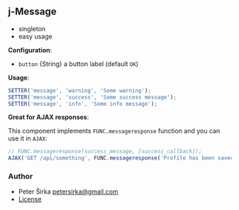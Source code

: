 ## j-Message

- singleton
- easy usage

__Configuration__:

- `button` {String} a button label (default `OK`)

__Usage__:

```javascript
SETTER('message', 'warning', 'Some warning');
SETTER('message', 'success', 'Some success message');
SETTER('message', 'info', 'Some info message');
```

__Great for AJAX responses__:

This component implements `FUNC.messageresponse` function and you can use it in `AJAX`:

```javascript
// FUNC.messageresponse(success_message, [success_callback]);
AJAX('GET /api/something', FUNC.messageresponse('Profile has been saved successfully'));
```

### Author

- Peter Širka <petersirka@gmail.com>
- [License](https://www.totaljs.com/licenses/)